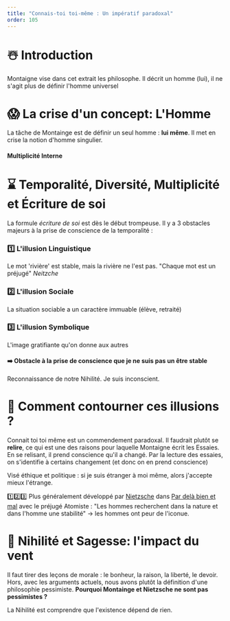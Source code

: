 ```yaml
---
title: "Connais-toi toi-même : Un impératif paradoxal"
order: 105
---
```

# ☃️ Introduction
Montaigne vise dans cet extrait les philosophe. Il décrit un homme (lui), il ne s'agit plus de définir l'homme universel

# 😱 La crise d'un concept: L'Homme
La tâche de Montainge est de définir un seul homme : **lui même**. Il met en crise la notion d'homme singulier.
#### Multiplicité Interne

# ⌛️ Temporalité, Diversité, Multiplicité et Écriture de soi
La formule *écriture de soi* est dès le début trompeuse. Il y a 3 obstacles majeurs à la prise de conscience de la temporalité :
### 1️⃣ L'illusion Linguistique
Le mot 'rivière' est stable, mais la rivière ne l'est pas. "Chaque mot est un préjugé" $Neitzche$
### 2️⃣ L'illusion Sociale
La situation sociable a un caractère immuable (élève, retraité)
### 3️⃣ L'illusion Symbolique
L'image gratifiante qu'on donne aux autres 
#### ➡️ Obstacle à la prise de conscience que je ne suis pas un être stable

Reconnaissance de notre Nihilité. Je suis inconscient.

# 🥸 Comment contourner ces illusions ? 
Connait toi toi même est un commendement paradoxal. Il faudrait plutôt se **relire**, ce qui est une des raisons pour laquelle Montaigne écrit les Essaies. En se relisant, il prend conscience qu'il a changé. Par la lecture des essaies, on s'identifie à certains changement (et donc on en prend conscience)

Visé éthique et politique : si je suis étranger à moi même, alors j'accepte mieux l'étrange.

1️⃣2️⃣3️⃣ Plus généralement développé par [Nietzsche](/philo/citations#Nietzsche) dans <u>Par delà bien et mal</u> avec le préjugé Atomiste : "Les hommes recherchent dans la nature et dans l'homme une stabilité"
-> les hommes ont peur de l'iconue.

# 🍃 Nihilité et Sagesse: l'impact du vent
Il faut tirer des leçons de morale : le bonheur, la raison, la liberté, le devoir. Hors, avec les arguments actuels, nous avons plutôt la définition d'une philosophie pessimiste. **Pourquoi Montainge et Nietzsche ne sont pas pessimistes ?**

La Nihilité est comprendre que l'existence dépend de rien.
